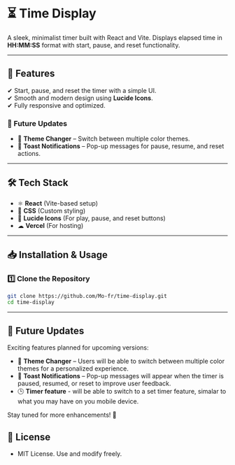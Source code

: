 # ⏳ Time Display  

A sleek, minimalist timer built with React and Vite. Displays elapsed time in **HH:MM:SS** format with start, pause, and reset functionality.  

---

## 🚀 Features  
✔ Start, pause, and reset the timer with a simple UI.  
✔ Smooth and modern design using **Lucide Icons**.  
✔ Fully responsive and optimized.  

### 🔮 Future Updates  
- 🌈 **Theme Changer** – Switch between multiple color themes.  
- 🔔 **Toast Notifications** – Pop-up messages for pause, resume, and reset actions.  

---

## 🛠 Tech Stack  
- ⚛ **React** (Vite-based setup)  
- 🎨 **CSS** (Custom styling)  
- 🔗 **Lucide Icons** (For play, pause, and reset buttons)  
- ☁ **Vercel** (For hosting)  

---

## 📥 Installation & Usage  

### 1️⃣ Clone the Repository  
```sh
git clone https://github.com/Mo-fr/time-display.git
cd time-display
```
---

## 🔮 Future Updates  

Exciting features planned for upcoming versions:  

- 🎨 **Theme Changer** – Users will be able to switch between multiple color themes for a personalized experience.  
- 🔔 **Toast Notifications** – Pop-up messages will appear when the timer is paused, resumed, or reset to improve user feedback.
- 🕒 **Timer feature** - will be able to switch to a set timer feature, simalar to what you may have on you mobile device. 

Stay tuned for more enhancements! 🚀  


## 📜 License
- MIT License. Use and modify freely.





